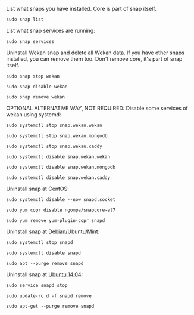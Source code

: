 List what snaps you have installed. Core is part of snap itself.
```
sudo snap list
```
List what snap services are running:
```
sudo snap services
```
Uninstall Wekan snap and delete all Wekan data. If you have other snaps installed, you can remove them too. Don't remove core, it's part of snap itself.
```
sudo snap stop wekan

sudo snap disable wekan

sudo snap remove wekan
```
OPTIONAL ALTERNATIVE WAY, NOT REQUIRED: Disable some services of wekan using systemd:
```
sudo systemctl stop snap.wekan.wekan

sudo systemctl stop snap.wekan.mongodb

sudo systemctl stop snap.wekan.caddy

sudo systemctl disable snap.wekan.wekan

sudo systemctl disable snap.wekan.mongodb

sudo systemctl disable snap.wekan.caddy
```
Uninstall snap at CentOS:
```
sudo systemctl disable --now snapd.socket

sudo yum copr disable ngompa/snapcore-el7

sudo yum remove yum-plugin-copr snapd
```
Uninstall snap at Debian/Ubuntu/Mint:
```
sudo systemctl stop snapd

sudo systemctl disable snapd

sudo apt --purge remove snapd
```
Uninstall snap at [Ubuntu 14.04](https://github.com/wekan/wekan-snap/issues/34#issuecomment-378295168):
```
sudo service snapd stop

sudo update-rc.d -f snapd remove

sudo apt-get --purge remove snapd
```